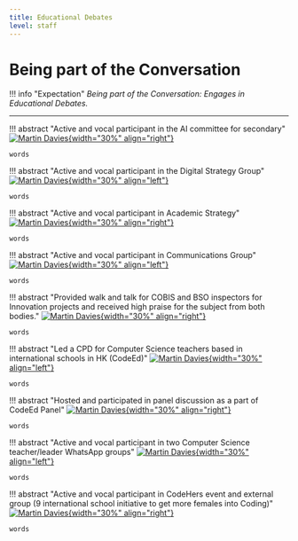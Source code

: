 ```yaml
---
title: Educational Debates
level: staff
---
```


# Being part of the Conversation

!!! info "Expectation"
    *Being part of the Conversation: Engages in Educational Debates.*

---

!!! abstract "Active and vocal participant in the AI committee for secondary"
    [![Martin Davies](./Assets/VFX.png){width="30%" align="right"}](google.com)

    words

!!! abstract "Active and vocal participant in the Digital Strategy Group"
    [![Martin Davies](./Assets/VFX.png){width="30%" align="left"}](google.com)

    words

!!! abstract "Active and vocal participant in Academic Strategy"
    [![Martin Davies](./Assets/VFX.png){width="30%" align="right"}](google.com)

    words

!!! abstract "Active and vocal participant in Communications Group"
    [![Martin Davies](./Assets/VFX.png){width="30%" align="left"}](google.com)

    words

!!! abstract "Provided walk and talk for COBIS and BSO inspectors for Innovation projects and received high praise for the subject from both bodies."
    [![Martin Davies](./Assets/VFX.png){width="30%" align="right"}](google.com)

    words

!!! abstract "Led a CPD for Computer Science teachers based in international schools in HK (CodeEd)"
    [![Martin Davies](./Assets/VFX.png){width="30%" align="left"}](google.com)

    words

!!! abstract "Hosted and participated in panel discussion as a part of CodeEd Panel"
    [![Martin Davies](./Assets/VFX.png){width="30%" align="right"}](google.com)

    words

!!! abstract "Active and vocal participant in two Computer Science teacher/leader WhatsApp groups"
    [![Martin Davies](./Assets/VFX.png){width="30%" align="left"}](google.com)

    words

!!! abstract "Active and vocal participant in CodeHers event and external group (9 international school initiative to get more females into Coding)"
    [![Martin Davies](./Assets/VFX.png){width="30%" align="right"}](google.com)

    words
